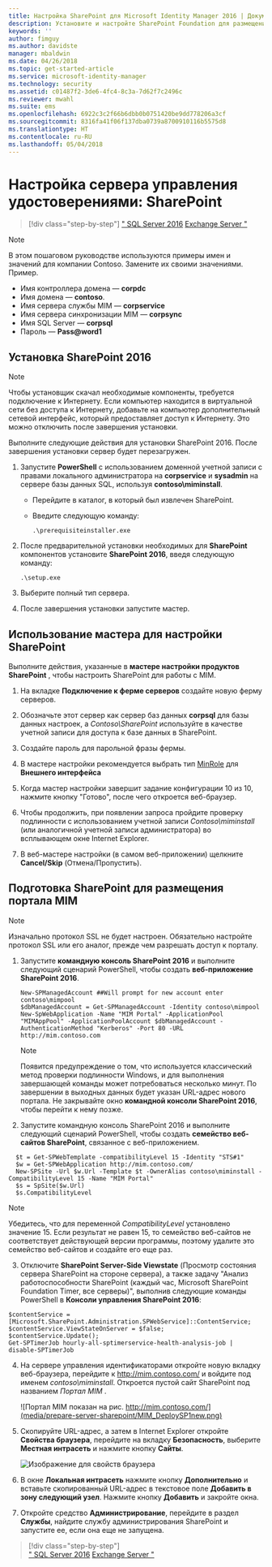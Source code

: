 ```yaml
---
title: Настройка SharePoint для Microsoft Identity Manager 2016 | Документация Майкрософт
description: Установите и настройте SharePoint Foundation для размещения страницы портала MIM.
keywords: ''
author: fimguy
ms.author: davidste
manager: mbaldwin
ms.date: 04/26/2018
ms.topic: get-started-article
ms.service: microsoft-identity-manager
ms.technology: security
ms.assetid: c01487f2-3de6-4fc4-8c3a-7d62f7c2496c
ms.reviewer: mwahl
ms.suite: ems
ms.openlocfilehash: 6922c3c2f66b6dbb0b0751420be9dd778206a3cf
ms.sourcegitcommit: 8316fa41f06f137dba0739a8700910116b5575d8
ms.translationtype: HT
ms.contentlocale: ru-RU
ms.lasthandoff: 05/04/2018
---
```

# <a name="set-up-an-identity-management-server-sharepoint"></a>Настройка сервера управления удостоверениями: SharePoint

>[!div class="step-by-step"]
[" SQL Server 2016](prepare-server-sql2016.md)
[Exchange Server "](prepare-server-exchange.md)

> [!NOTE]
> В этом пошаговом руководстве используются примеры имен и значений для компании Contoso. Замените их своими значениями. Пример.
> - Имя контроллера домена — **corpdc**
> - Имя домена — **contoso**.
> - Имя сервера службы MIM — **corpservice**
> - Имя сервера синхронизации MIM — **corpsync**
> - Имя SQL Server — **corpsql**
> - Пароль — **Pass@word1**


## <a name="install-sharepoint-2016"></a>Установка **SharePoint 2016**

> [!NOTE]
> Чтобы установщик скачал необходимые компоненты, требуется подключение к Интернету. Если компьютер находится в виртуальной сети без доступа к Интернету, добавьте на компьютер дополнительный сетевой интерфейс, который предоставляет доступ к Интернету. Это можно отключить после завершения установки.

Выполните следующие действия для установки SharePoint 2016. После завершения установки сервер будет перезагружен.

1.  Запустите **PowerShell** с использованием доменной учетной записи с правами локального администратора на **corpservice** и **sysadmin** на сервере базы данных SQL, используя **contoso\miminstall**.

    -   Перейдите в каталог, в который был извлечен SharePoint.

    -   Введите следующую команду:

        ```
        .\prerequisiteinstaller.exe
        ```

2.  После предварительной установки необходимых для **SharePoint** компонентов установите **SharePoint 2016**, введя следующую команду:

    ```
    .\setup.exe
    ```

3.  Выберите полный тип сервера.

4.  После завершения установки запустите мастер.

## <a name="run-the-wizard-to-configure-sharepoint"></a>Использование мастера для настройки SharePoint

Выполните действия, указанные в **мастере настройки продуктов SharePoint** , чтобы настроить SharePoint для работы с MIM.

1. На вкладке **Подключение к ферме серверов** создайте новую ферму серверов.

2. Обозначьте этот сервер как сервер баз данных **corpsql** для базы данных настроек, а *Contoso\SharePoint* используйте в качестве учетной записи для доступа к базе данных в SharePoint.
3. Создайте пароль для парольной фразы фермы.

4. В мастере настройки рекомендуется выбрать тип [MinRole](https://docs.microsoft.com/en-us/sharepoint/install/overview-of-minrole-server-roles-in-sharepoint-server-2016) для **Внешнего интерфейса**

5. Когда мастер настройки завершит задание конфигурации 10 из 10, нажмите кнопку "Готово", после чего откроется веб-браузер.

6. Чтобы продолжить, при появлении запроса пройдите проверку подлинности с использованием учетной записи *Contoso\miminstall* (или аналогичной учетной записи администратора) во всплывающем окне Internet Explorer.

7. В веб-мастере настройки (в самом веб-приложении) щелкните **Cancel/Skip** (Отмена/Пропустить).


## <a name="prepare-sharepoint-to-host-the-mim-portal"></a>Подготовка SharePoint для размещения портала MIM

> [!NOTE]
> Изначально протокол SSL не будет настроен. Обязательно настройте протокол SSL или его аналог, прежде чем разрешать доступ к порталу.

1. Запустите **командную консоль SharePoint 2016** и выполните следующий сценарий PowerShell, чтобы создать **веб-приложение SharePoint 2016**.

    ```
    New-SPManagedAccount ##Will prompt for new account enter contoso\mimpool 
    $dbManagedAccount = Get-SPManagedAccount -Identity contoso\mimpool
    New-SpWebApplication -Name "MIM Portal" -ApplicationPool "MIMAppPool" -ApplicationPoolAccount $dbManagedAccount -AuthenticationMethod "Kerberos" -Port 80 -URL http://mim.contoso.com
    ```

    > [!NOTE]
    > Появится предупреждение о том, что используется классический метод проверки подлинности Windows, и для выполнения завершающей команды может потребоваться несколько минут. По завершении в выходных данных будет указан URL-адрес нового портала. Не закрывайте окно **командной консоли SharePoint 2016**, чтобы перейти к нему позже.

2. Запустите командную консоль SharePoint 2016 и выполните следующий сценарий PowerShell, чтобы создать **семейство веб-сайтов SharePoint**, связанное с веб-приложением.

  ```
    $t = Get-SPWebTemplate -compatibilityLevel 15 -Identity "STS#1"
    $w = Get-SPWebApplication http://mim.contoso.com/
    New-SPSite -Url $w.Url -Template $t -OwnerAlias contoso\miminstall -CompatibilityLevel 15 -Name "MIM Portal"
    $s = SpSite($w.Url)
    $s.CompatibilityLevel
  ```

  > [!NOTE]
  > Убедитесь, что для переменной *CompatibilityLevel* установлено значение 15. Если результат не равен 15, то семейство веб-сайтов не соответствует действующей версии программы, поэтому удалите это семейство веб-сайтов и создайте его еще раз.

3. Отключите **SharePoint Server-Side Viewstate** (Просмотр состояния сервера SharePoint на стороне сервера), а также задачу "Анализ работоспособности SharePoint (каждый час, Microsoft SharePoint Foundation Timer, все серверы)", выполнив следующие команды PowerShell в **Консоли управления SharePoint 2016**:

  ```
  $contentService = [Microsoft.SharePoint.Administration.SPWebService]::ContentService;
  $contentService.ViewStateOnServer = $false;
  $contentService.Update();
  Get-SPTimerJob hourly-all-sptimerservice-health-analysis-job | disable-SPTimerJob
  ```

4. На сервере управления идентификаторами откройте новую вкладку веб-браузера, перейдите к http://mim.contoso.com/ и войдите под именем *contoso\miminstall*.  Откроется пустой сайт SharePoint под названием *Портал MIM* .

    ![Портал MIM показан на рис. http://mim.contoso.com/](media/prepare-server-sharepoint/MIM_DeploySP1new.png)

5. Скопируйте URL-адрес, а затем в Internet Explorer откройте **Свойства браузера**, перейдите на вкладку **Безопасность**, выберите **Местная интрасеть** и нажмите кнопку **Сайты**.

    ![Изображение для свойств браузера](media/MIM-DeploySP2.png)

6. В окне **Локальная интрасеть** нажмите кнопку **Дополнительно** и вставьте скопированный URL-адрес в текстовое поле **Добавить в зону следующий узел**. Нажмите кнопку **Добавить** и закройте окна.

7. Откройте средство **Администрирование**, перейдите в раздел **Службы**, найдите службу администрирования SharePoint и запустите ее, если она еще не запущена.

>[!div class="step-by-step"]  
[" SQL Server 2016](prepare-server-sql2016.md)
[Exchange Server "](prepare-server-exchange.md)
